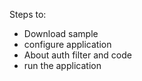 Steps to:
- Download sample
- configure application
- About auth filter and code 
- run the application
